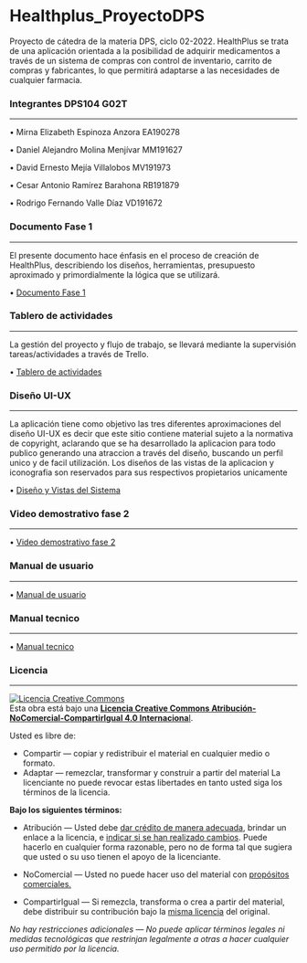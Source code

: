 # Healthplus_ProyectoDPS
Proyecto de cátedra de la materia DPS, ciclo 02-2022.
HealthPlus se trata de una aplicación orientada a la posibilidad de adquirir medicamentos a través de un sistema de compras con control de inventario, carrito de compras y fabricantes, lo que permitirá adaptarse a las necesidades de cualquier farmacia.  

### Integrantes DPS104 G02T 
------------
• Mirna Elizabeth Espinoza Anzora 	  EA190278 

• Daniel Alejandro Molina Menjívar 	MM191627 

• David Ernesto Mejía Villalobos 		MV191973 

• Cesar Antonio Ramírez Barahona   	RB191879 

• Rodrigo Fernando Valle Díaz 		    VD191672 

### Documento Fase 1
------------
El presente documento hace énfasis en el proceso de creación de HealthPlus, describiendo los diseños, herramientas, 
presupuesto aproximado y primordialmente la lógica que se utilizará.

• [Documento Fase 1](https://drive.google.com/file/d/17TN-MAY1cw1oEhT0lggzzmXhy3VcA6NV/view "Documento Fase 1")

### Tablero de actividades
------------
La gestión del proyecto y flujo de trabajo, se llevará mediante la supervisión tareas/actividades a través de Trello.

• [Tablero de actividades](https://trello.com/b/NPSQmXii/health-plus "Tablero de actividades")

### Diseño UI-UX
------------
La aplicación tiene como objetivo las tres diferentes aproximaciones del diseño UI-UX es decir 
que este sitio contiene material sujeto a la normativa de copyright, aclarando que se ha desarrollado la aplicacion para todo publico
generando una atraccion a través del diseño, buscando un perfil unico y de facil utilización.
Los diseños de las vistas de la aplicacion y iconografia son reservados para sus respectivos propietarios unicamente

• [Diseño y Vistas del Sistema](https://drive.google.com/file/d/1rj_M-1Tc2SN_0hucXaOr1Pe88UVOHHyY/view?usp=sharing# "Diseño y Vistas del Sistema")

### Video demostrativo fase 2
------------
• [Video demostrativo fase 2](https://www.youtube.com/watch?v=1VkEB8Qb9H0&t=122s "Video demostrativo fase 2")

### Manual de usuario 
------------
• [Manual de usuario](https://drive.google.com/file/d/19WGXOCbFkA3wSCoV-q2YyUWZ5Zaj8-84/view "Manual de usuario")

### Manual tecnico 
------------
• [Manual tecnico](https://drive.google.com/file/d/1eL4sScx48xuOBotE580P-o-AflBw6S7k/view "Manual tecnico")

### Licencia
------------
<a rel="license" href="http://creativecommons.org/licenses/by-nc-sa/4.0/"><img alt="Licencia Creative Commons" style="border-width:0" src="https://i.creativecommons.org/l/by-nc-sa/4.0/88x31.png" /></a><br />Esta obra está bajo una <a rel="license" href="http://creativecommons.org/licenses/by-nc-sa/4.0/">**Licencia Creative Commons Atribución-NoComercial-CompartirIgual 4.0 Internaciona**l</a>.

Usted es libre de:
- Compartir — copiar y redistribuir el material en cualquier medio o formato.
- Adaptar — remezclar, transformar y construir a partir del material
La licenciante no puede revocar estas libertades en tanto usted siga los términos de la licencia.

**Bajo los siguientes términos:**
- Atribución — Usted debe [dar crédito de manera adecuada](https://creativecommons.org/licenses/by-nc-sa/4.0/deed.es# "dar crédito de manera adecuada"), brindar un enlace a la licencia, e [indicar si se han realizado cambios](https://creativecommons.org/licenses/by-nc-sa/4.0/deed.es# "indicar si se han realizado cambios"). Puede hacerlo en cualquier forma razonable, pero no de forma tal que sugiera que usted o su uso tienen el apoyo de la licenciante.

- NoComercial — Usted no puede hacer uso del material con [propósitos comerciales.](https://creativecommons.org/licenses/by-nc-sa/4.0/deed.es# "propósitos comerciales.")

- CompartirIgual — Si remezcla, transforma o crea a partir del material, debe distribuir su contribución bajo la [misma licencia](https://creativecommons.org/licenses/by-nc-sa/4.0/deed.es# "misma licencia") del original.

*No hay restricciones adicionales — No puede aplicar términos legales ni medidas tecnológicas que restrinjan legalmente a otras a hacer cualquier uso permitido por la licencia.*



